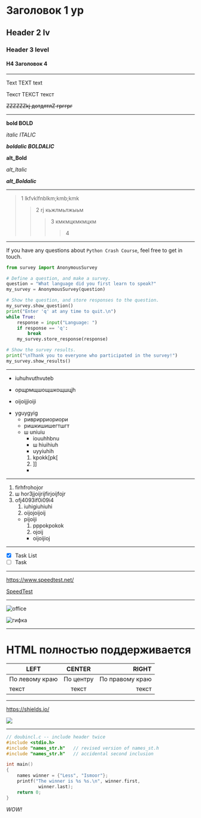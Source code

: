 # Заголовок 1 ур
## Header 2 lv
### Header 3 level
#### H4 Заголовок 4
___

Text TEXT text

Текст ТЕКСТ текст

~~ZZZZZZkj дотдлтлZ грггрг~~
___

**bold BOLD**

*italic ITALIC*

***boldalic BOLDALIC***

__alt_Bold__

_alt_Italic_

___alt_Boldalic___

***
>1 lkfvklfnblkm;kmb;kmk
>>2 rj кьжлмьлжыьм
>>>3 кмкмцкмкмцкм
>>>>4
****

If you have any questions about `Python Crash Course`, feel free to get in touch.

```python
from survey import AnonymousSurvey

# Define a question, and make a survey.
question = "What language did you first learn to speak?"
my_survey = AnonymousSurvey(question)

# Show the question, and store responses to the question.
my_survey.show_question()
print("Enter 'q' at any time to quit.\n")
while True:
    response = input("Language: ")
    if response == 'q':
        break
    my_survey.store_response(response)

# Show the survey results.
print("\nThank you to everyone who participated in the survey!")
my_survey.show_results()
```
***

- iuhuhvuthvuteb
+ орщрмщшощшкощшцjh
* oijoijjioiji

+ yguygyig
  + риврирриориори
  + ришкишишегтшгт
  + ш uniuiu
      + iouuhhbnu
      + ш hiuihiuh
      + uyyiuhih
      1. kpokk[pk[
      2. ]]
      + 
___
1. firhfrohojor
2. ш hor3jjoijrijfirjoijfojr
3. ofj4093if0i09i4
    1. iuhigiuhiuhi
    2. oijojoijoij
    + pijoiji
        1. pppokpokok
        2. ojoij
        * oijoijioj 
  ___
- [X] Task List
- [ ] Task 
___

https://www.speedtest.net/


[SpeedTest](https://www.speedtest.net/)

___

![office](https://mykaleidoscope.ru/uploads/posts/2021-03/1615549261_37-p-krasivii-ofis-39.jpg "office_photo")

![](https://cdn.trinixy.ru/pics5/20171108/trippy_gifs_07.gif "гифка")


___

<h1>HTML полностью поддерживается</h1>

| LEFT | CENTER | RIGHT |
|--------------|:-------:|--------------:|
|По левому краю|По центру|По правому краю|
|текст|текст|текст|
___
https://shields.io/


![](https://img.shields.io/github/repo-size/toorts/alien_invasion)
___

```C
// doubincl.c -- include header twice
#include <stdio.h>
#include "names_str.h"   // revised version of names_st.h
#include "names_str.h"   // accidental second inclusion

int main()
{
    names winner = {"Less", "Ismoor"};
    printf("The winner is %s %s.\n", winner.first,
            winner.last);
    return 0;
}
```
*WOW!*